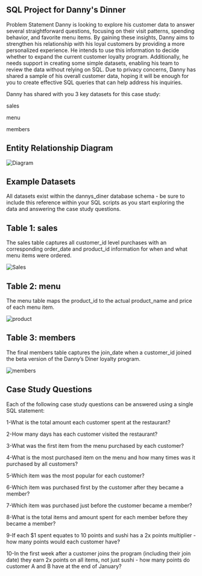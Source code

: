 ## SQL Project for Danny's Dinner

Problem Statement
Danny is looking to explore his customer data to answer several straightforward questions, focusing on their visit patterns, spending behavior, and favorite menu items. By gaining these insights, Danny aims to strengthen his relationship with his loyal customers by providing a more personalized experience.
He intends to use this information to decide whether to expand the current customer loyalty program. Additionally, he needs support in creating some simple datasets, enabling his team to review the data without relying on SQL.
Due to privacy concerns, Danny has shared a sample of his overall customer data, hoping it will be enough for you to create effective SQL queries that can help address his inquiries.

Danny has shared with you 3 key datasets for this case study:

sales

menu

members


## Entity Relationship Diagram

![Diagram](https://github.com/user-attachments/assets/ef87abb9-34ad-4019-bac1-ffeb2a8cd57b)


## Example Datasets

All datasets exist within the dannys_diner database schema - be sure to include this reference within your SQL scripts as you start exploring the data and answering the case study questions.

## Table 1: sales

The sales table captures all customer_id level purchases with an corresponding order_date and product_id information for when and what menu items were ordered.

![Sales](https://github.com/user-attachments/assets/7aa3ee31-740e-4656-be19-5f8ba134d5be)

## Table 2: menu

The menu table maps the product_id to the actual product_name and price of each menu item.

![product](https://github.com/user-attachments/assets/4541364d-b343-4590-ae4e-18a97831cedc)


## Table 3: members

The final members table captures the join_date when a customer_id joined the beta version of the Danny’s Diner loyalty program.

![members](https://github.com/user-attachments/assets/9d5e3dde-2050-4e9c-9e4c-53097d25f5ad)


## Case Study Questions

Each of the following case study questions can be answered using a single SQL statement:

1-What is the total amount each customer spent at the restaurant?

2-How many days has each customer visited the restaurant?

3-What was the first item from the menu purchased by each customer?

4-What is the most purchased item on the menu and how many times was it purchased by all customers?

5-Which item was the most popular for each customer?

6-Which item was purchased first by the customer after they became a member?

7-Which item was purchased just before the customer became a member?

8-What is the total items and amount spent for each member before they became a member?

9-If each $1 spent equates to 10 points and sushi has a 2x points multiplier - how many points would each customer have?

10-In the first week after a customer joins the program (including their join date) they earn 2x points on all items, not just sushi - how many points do customer A and B have at the end of January?
